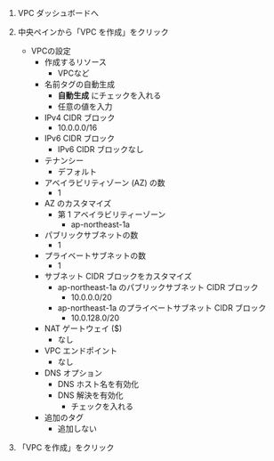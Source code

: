 1. VPC ダッシュボードへ

2. 中央ペインから「VPC を作成」をクリック
    - VPCの設定
      - 作成するリソース
        - VPCなど
      - 名前タグの自動生成
        - **自動生成** にチェックを入れる
        - 任意の値を入力
      - IPv4 CIDR ブロック
        - 10.0.0.0/16
      - IPv6 CIDR ブロック
        - IPv6 CIDR ブロックなし
      - テナンシー
        - デフォルト
      - アベイラビリティゾーン (AZ) の数
        - 1
      - AZ のカスタマイズ
        - 第 1 アベイラビリティーゾーン
          - ap-northeast-1a
      - パブリックサブネットの数
        - 1
      - プライベートサブネットの数
        - 1
      - サブネット CIDR ブロックをカスタマイズ
        - ap-northeast-1a のパブリックサブネット CIDR ブロック
          - 10.0.0.0/20
        - ap-northeast-1a のプライベートサブネット CIDR ブロック
          - 10.0.128.0/20
      - NAT ゲートウェイ ($)
        - なし
      - VPC エンドポイント
        - なし
      - DNS オプション
        - DNS ホスト名を有効化
        - DNS 解決を有効化
          - チェックを入れる
      - 追加のタグ
        - 追加しない

3. 「VPC を作成」をクリック

